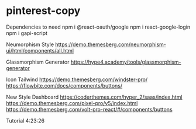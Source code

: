# pinterest-copy
Dependencies to need
npm i @react-oauth/google
npm i react-google-login
npm i gapi-script

Neumorphism Style
https://demo.themesberg.com/neumorphism-ui/html/components/all.html

Glassmorphism Generator
https://hype4.academy/tools/glassmorphism-generator

Icon Tailwind
https://demo.themesberg.com/windster-pro/
https://flowbite.com/docs/components/buttons/

New Style Dashboard
https://coderthemes.com/hyper_2/saas/index.html
https://demo.themesberg.com/pixel-pro/v5/index.html
https://demo.themesberg.com/volt-pro-react/#/components/buttons


Tutorial 4:23:26


